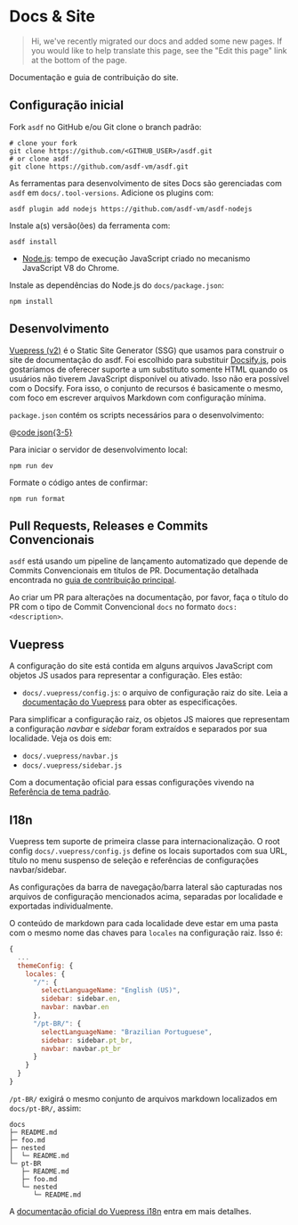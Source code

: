 # Docs & Site

> Hi, we've recently migrated our docs and added some new pages. If you would like to help translate this page, see the "Edit this page" link at the bottom of the page.

Documentação e guia de contribuição do site.

## Configuração inicial

Fork `asdf` no GitHub e/ou Git clone o branch padrão:

```shell:no-line-numbers
# clone your fork
git clone https://github.com/<GITHUB_USER>/asdf.git
# or clone asdf
git clone https://github.com/asdf-vm/asdf.git
```

As ferramentas para desenvolvimento de sites Docs são gerenciadas com `asdf` em `docs/.tool-versions`. Adicione os plugins com:

```shell:no-line-numbers
asdf plugin add nodejs https://github.com/asdf-vm/asdf-nodejs
```

Instale a(s) versão(ões) da ferramenta com:

```shell:no-line-numbers
asdf install
```

- [Node.js](https://nodejs.org): tempo de execução JavaScript criado no mecanismo JavaScript V8 do Chrome.

Instale as dependências do Node.js do `docs/package.json`:

```shell:no-line-numbers
npm install
```

## Desenvolvimento

[Vuepress (v2)](https://v2.vuepress.vuejs.org/) é o Static Site Generator (SSG) que usamos para construir o site de documentação do asdf. Foi escolhido para substituir [Docsify.js](https://docsify.js.org/), pois gostaríamos de oferecer suporte a um substituto somente HTML quando os usuários não tiverem JavaScript disponível ou ativado. Isso não era possível com o Docsify. Fora isso, o conjunto de recursos é basicamente o mesmo, com foco em escrever arquivos Markdown com configuração mínima.

`package.json` contém os scripts necessários para o desenvolvimento:

@[code json{3-5}](../package.json)

 Para iniciar o servidor de desenvolvimento local:

```shell:no-line-numbers
npm run dev
```

Formate o código antes de confirmar:

```shell:no-line-numbers
npm run format
```

## Pull Requests, Releases e Commits Convencionais

`asdf` está usando um pipeline de lançamento automatizado que depende de Commits Convencionais em títulos de PR. Documentação detalhada encontrada no [guia de contribuição principal](./core.md).

Ao criar um PR para alterações na documentação, por favor, faça o título do PR com o tipo de Commit Convencional `docs` no formato `docs: <description>`.

## Vuepress

A configuração do site está contida em alguns arquivos JavaScript com objetos JS usados para representar a configuração. Eles estão:

- `docs/.vuepress/config.js`: o arquivo de configuração raiz do site. Leia a [documentação do Vuepress](https://v2.vuepress.vuejs.org/guide/configuration.html#config-file) para obter as especificações.

Para simplificar a configuração raiz, os objetos JS maiores que representam a configuração _navbar_ e _sidebar_ foram extraídos e separados por sua localidade. Veja os dois em:

- `docs/.vuepress/navbar.js`
- `docs/.vuepress/sidebar.js`

Com a documentação oficial para essas configurações vivendo na [Referência de tema padrão](https://v2.vuepress.vuejs.org/reference/default-theme/config.html#locale-config).

## I18n

Vuepress tem suporte de primeira classe para internacionalização. O root config `docs/.vuepress/config.js` define os locais suportados com sua URL, título no menu suspenso de seleção e referências de configurações navbar/sidebar.

As configurações da barra de navegação/barra lateral são capturadas nos arquivos de configuração mencionados acima, separadas por localidade e exportadas individualmente.

O conteúdo de markdown para cada localidade deve estar em uma pasta com o mesmo nome das chaves para `locales` na configuração raiz.  Isso é:

```js
{
  ...
  themeConfig: {
    locales: {
      "/": {
        selectLanguageName: "English (US)",
        sidebar: sidebar.en,
        navbar: navbar.en
      },
      "/pt-BR/": {
        selectLanguageName: "Brazilian Portuguese",
        sidebar: sidebar.pt_br,
        navbar: navbar.pt_br
      }
    }
  }
}
```

`/pt-BR/` exigirá o mesmo conjunto de arquivos markdown localizados em `docs/pt-BR/`, assim:

```shell:no-line-numbers
docs
├─ README.md
├─ foo.md
├─ nested
│  └─ README.md
└─ pt-BR
   ├─ README.md
   ├─ foo.md
   └─ nested
      └─ README.md
```

A [documentação oficial do Vuepress i18n](https://v2.vuepress.vuejs.org/guide/i18n.html#site-i18n-config) entra em mais detalhes.
